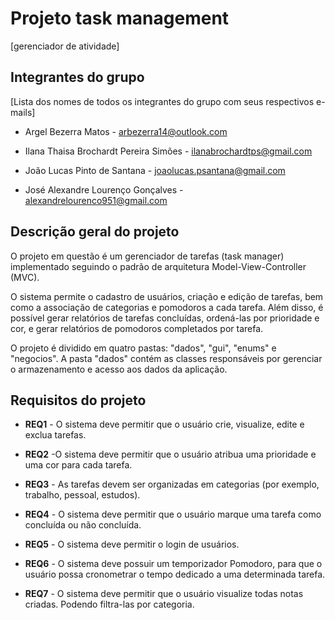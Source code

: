 
# Projeto task management

[gerenciador de atividade]


## Integrantes do grupo

[Lista dos nomes de todos os integrantes do grupo com seus respectivos e-mails]

* Argel Bezerra Matos - arbezerra14@outlook.com

* Ilana Thaisa Brochardt Pereira Simões - ilanabrochardtps@gmail.com

* João Lucas Pinto de Santana - joaolucas.psantana@gmail.com

* José Alexandre Lourenço Gonçalves - alexandrelourenco951@gmail.com

## Descrição geral do projeto
O projeto em questão é um gerenciador de tarefas (task manager) implementado seguindo o padrão de arquitetura Model-View-Controller (MVC).

O sistema permite o cadastro de usuários, criação e edição de tarefas, bem como a associação de categorias e pomodoros a cada tarefa. Além disso, é possível gerar relatórios de tarefas concluídas, ordená-las por prioridade e cor, e gerar relatórios de pomodoros completados por tarefa.

O projeto é dividido em quatro pastas: "dados", "gui", "enums" e "negocios". A pasta "dados" contém as classes responsáveis por gerenciar o armazenamento e acesso aos dados da aplicação. 

## Requisitos do projeto

* **REQ1** - O sistema deve permitir que o usuário crie, visualize, edite e exclua tarefas.

* **REQ2** -O sistema deve permitir que o usuário atribua uma prioridade e uma cor para cada tarefa.

* **REQ3** - As tarefas devem ser organizadas em categorias (por exemplo, trabalho, pessoal, estudos).

* **REQ4** - O sistema deve permitir que o usuário marque uma tarefa como concluída ou não concluída.

* **REQ5** - O sistema deve permitir o login de usuários.

* **REQ6** - O sistema deve possuir um temporizador Pomodoro, para que o usuário possa cronometrar o tempo dedicado a uma determinada tarefa.

* **REQ7** - O sistema deve permitir que o usuário visualize todas notas criadas. Podendo filtra-las por categoria.
